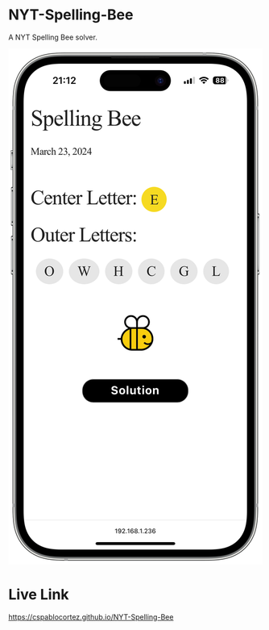 # NYT-Spelling-Bee
 A NYT Spelling Bee solver.

![Screenshot](images/screenshot.PNG "Mobile Screenshot")

# Live Link

https://cspablocortez.github.io/NYT-Spelling-Bee